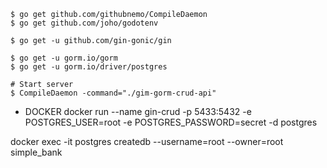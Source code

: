 ```
$ go get github.com/githubnemo/CompileDaemon
$ go get github.com/joho/godotenv

$ go get -u github.com/gin-gonic/gin

$ go get -u gorm.io/gorm
$ go get -u gorm.io/driver/postgres

# Start server
$ CompileDaemon -command="./gim-gorm-crud-api"
```


- DOCKER
docker run --name gin-crud -p 5433:5432 -e POSTGRES_USER=root -e POSTGRES_PASSWORD=secret -d postgres

docker exec -it postgres createdb --username=root --owner=root simple_bank